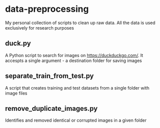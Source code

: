 # data-preprocessing
My personal collection of scripts to clean up raw data. All the data is used exclusively for research purposes

## duck.py
A Python script to search for images on https://duckduckgo.com/. It accespts a single argument - a destination folder for saving images

## separate_train_from_test.py
A script that creates training and test datasets from a single folder with image files

## remove_duplicate_images.py
Identifies and removed identical or corrupted images in a given folder